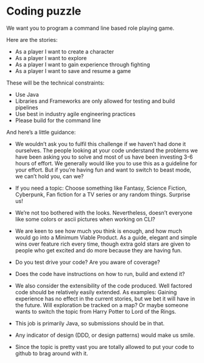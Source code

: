 # Coding puzzle

We want you to program a command line based role playing game.

Here are the stories:
* As a player I want to create a character
* As a player I want to explore
* As a player I want to gain experience through fighting
* As a player I want to save and resume a game

These will be the technical constraints:
* Use Java
* Libraries and Frameworks are only allowed for testing and build pipelines
* Use best in industry agile engineering practices
* Please build for the command line

And here’s a little guidance:

* We wouldn’t ask you to fulfil this challenge if we haven’t had done it ourselves. 
The people looking at your code understand the problems we have been asking you to solve and most of us have been investing 3-­6 hours of effort. 
We generally would like you to use this as a guideline for your effort. 
But if you’re having fun and want to switch to beast mode, we can’t hold you, can we?

* If you need a topic: Choose something like Fantasy, Science Fiction, Cyberpunk, Fan fiction for a TV series or any random things. Surprise us!

* We’re not too bothered with the looks. Nevertheless, doesn’t everyone like some colors or ascii pictures when working on CLI?

* We are keen to see how much you think is enough, and how much would go into a Minimum Viable Product. 
As a guide, elegant and simple wins over feature rich every time, though extra gold stars are given to people who get excited and do more because they are having fun.

* Do you test drive your code? Are you aware of coverage?

* Does the code have instructions on how to run, build and extend it?

* We also consider the extensibility of the code produced. 
Well factored code should be relatively easily extended. As examples: Gaining experience has no effect in the current stories, 
but we bet it will have in the future. Will exploration be tracked on a map? 
Or maybe someone wants to switch the topic from Harry Potter to Lord of the Rings.

* This job is primarily Java, so submissions should be in that.

* Any indicator of design (DDD, or design patterns) would make us smile.

* Since the topic is pretty vast you are totally allowed to put your code to github to brag around with it.